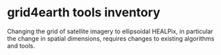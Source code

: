# grid4earth tools inventory

Changing the grid of satellite imagery to ellipsoidal HEALPix, in particular the change in spatial dimensions, requires changes to existing algorithms and tools.
